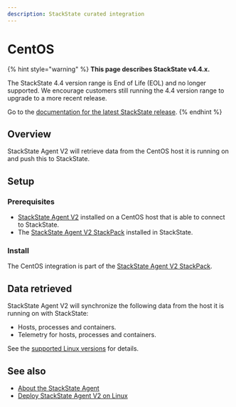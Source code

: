 ```yaml
---
description: StackState curated integration
---
```


# CentOS

{% hint style="warning" %}
**This page describes StackState v4.4.x.**

The StackState 4.4 version range is End of Life (EOL) and no longer supported. We encourage customers still running the 4.4 version range to upgrade to a more recent release.

Go to the [documentation for the latest StackState release](https://docs.stackstate.com/stackpacks/integrations/centos).
{% endhint %}

## Overview

StackState Agent V2 will retrieve data from the CentOS host it is running on and push this to StackState.

## Setup

### Prerequisites

* [StackState Agent V2](../../setup/agent/linux.md) installed on a CentOS host that is able to connect to StackState.
* The [StackState Agent V2 StackPack](agent.md) installed in StackState.

### Install

The CentOS integration is part of the [StackState Agent V2 StackPack](agent.md).

## Data retrieved

StackState Agent V2 will synchronize the following data from the host it is running on with StackState:

* Hosts, processes and containers.
* Telemetry for hosts, processes and containers.

See the [supported Linux versions](../../setup/agent/linux.md#supported-linux-versions) for details.

## See also

* [About the StackState Agent](../../setup/agent/about-stackstate-agent.md)
* [Deploy StackState Agent V2 on Linux](../../setup/agent/linux.md)

